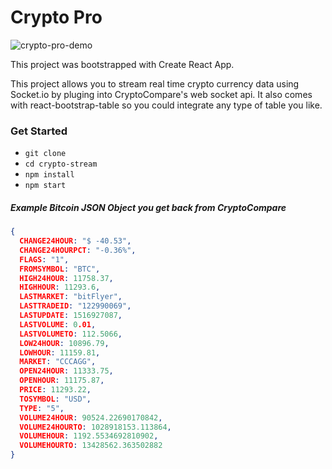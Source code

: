 # Crypto Pro
![crypto-pro-demo](https://user-images.githubusercontent.com/97796341/162019654-e1b99c7b-4546-4209-b3d3-527ff197ae8c.PNG)


This project was bootstrapped with Create React App.

This project allows you to stream real time crypto currency data using Socket.io by pluging into CryptoCompare's web socket api. It also comes with react-bootstrap-table so you could integrate any type of table you like.

### Get Started
- `git clone`
- `cd crypto-stream`
- `npm install`
- `npm start`

##### Example Bitcoin JSON Object you get back from CryptoCompare

```json
{
  CHANGE24HOUR: "$ -40.53",
  CHANGE24HOURPCT: "-0.36%",
  FLAGS: "1",
  FROMSYMBOL: "BTC",
  HIGH24HOUR: 11758.37,
  HIGHHOUR: 11293.6,
  LASTMARKET: "bitFlyer",
  LASTTRADEID: "122990069",
  LASTUPDATE: 1516927087,
  LASTVOLUME: 0.01,
  LASTVOLUMETO: 112.5066,
  LOW24HOUR: 10896.79,
  LOWHOUR: 11159.81,
  MARKET: "CCCAGG",
  OPEN24HOUR: 11333.75,
  OPENHOUR: 11175.87,
  PRICE: 11293.22,
  TOSYMBOL: "USD",
  TYPE: "5",
  VOLUME24HOUR: 90524.22690170842,
  VOLUME24HOURTO: 1028918153.113864,
  VOLUMEHOUR: 1192.5534692810902,
  VOLUMEHOURTO: 13428562.363502882
}
```
